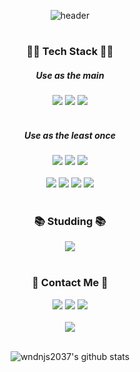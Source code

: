 
<!--
Hi there 👋 
**wndnjs2037/wndnjs2037** is a ✨ _special_ ✨ repository because its `README.md` (this file) appears on your GitHub profile.

Here are some ideas to get you started:

- 🔭 I’m currently working on ...
- 🌱 I’m currently learning ...
- 👯 I’m looking to collaborate on ...
- 🤔 I’m looking for help with ...
- 💬 Ask me about ...
- 📫 How to reach me: ...
- 😄 Pronouns: ...
- ⚡ Fun fact: ...
-->
<div align=center>
  
![header](https://capsule-render.vercel.app/api?type=Waving&color=timeGradient&height=250&section=header&text=♥%20Welcome%20♥&desc=Juwon's%20Github&fontSize=60&descSize=25&animation=fadeIn&fontAlign=50&fontAlignY=45)
#

<div align=center><h3> 👩‍💻 Tech Stack 👨‍💻 </h3>
  <h5> Use as the main </h5>
<img src="https://img.shields.io/badge/javascript-F7DF1E?style=for-the-badge&logo=javascript&logoColor=black">
<img src="https://img.shields.io/badge/html-E34F26?style=for-the-badge&logo=html5&logoColor=white">
<img src="https://img.shields.io/badge/css-1572B6?style=for-the-badge&logo=css3&logoColor=white"></div><br>

<div align=center>
  <h5> Use as the least once </h5>
<img src="https://img.shields.io/badge/JAVA-007396?style=for-the-badge&logo=java&logoColor=white">
<img src="https://img.shields.io/badge/Spring-6DB33F?style=for-the-badge&logo=Spring&logoColor=white"> 
<img src="https://img.shields.io/badge/mysql-4479A1?style=for-the-badge&logo=mysql&logoColor=white"></div><br>

<div align=center>
<img src="https://img.shields.io/badge/c++-00599C?style=for-the-badge&logo=c%2B%2B&logoColor=white">
<img src="https://img.shields.io/badge/python-3776AB?style=for-the-badge&logo=python&logoColor=white"> 
<img src="https://img.shields.io/badge/linux-FCC624?style=for-the-badge&logo=linux&logoColor=black">
<img src="https://img.shields.io/badge/aws-232F3E?style=for-the-badge&logo=aws&logoColor=white">
<!--<img src="https://img.shields.io/badge/github-181717?style=for-the-badge&logo=github&logoColor=white">-->
</div><br>

<div align=center><h3> 📚 Studding 📚 </h3>
<img src="https://img.shields.io/badge/react-61DAFB?style=for-the-badge&logo=react&logoColor=black"> 
</div>
<br>

<div align=center><h3> 💌 Contact Me 💌 </h3>
<a href="https://dev-moomin.tistory.com" target="_blank"><img src="https://img.shields.io/badge/tistory-0B2C4A?style=flat-square&logo=Storyblok&logoColor=white"/></a>
<a href="https://www.instagram.com/juwon0000605" target="_blank"><img src="https://img.shields.io/badge/instagram-5C2D91?style=flat-square&logo=Instagram&logoColor=white"/></a>
<a href="mailto:wndnjs2037@naver.com" target="_blank"><img src="https://img.shields.io/badge/Email-517A9E?style=flat-square&logo=Minutemailer&logoColor=white"/></a></div><br>

<div align=center>
<img src="http://mazassumnida.wtf/api/v2/generate_badge?boj=wndnjs2037"></div><br>


![wndnjs2037's github stats](https://github-readme-stats.vercel.app/api?username=wndnjs2037&show_icons=true&theme=dark)
<!-- ![wndnjs2037's github stats](https://github-readme-stats.vercel.app/api/top-langs/?username=wndnjs2037&show_icons=true&hide_border=true&title_color=004386&icon_color=004386&layout=compact&theme=dark) -->
</div>
